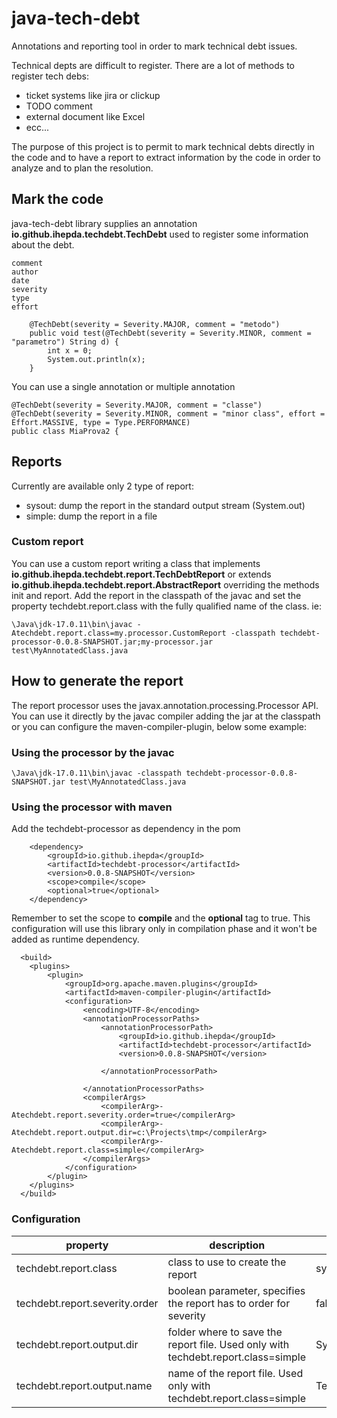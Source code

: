 # java-tech-debt
Annotations and reporting tool in order to mark technical debt issues.

Technical depts are difficult to register. There are a lot of methods to register tech debs:
* ticket systems like jira or clickup
* TODO comment
* external document like Excel
* ecc...

The purpose of this project is to permit to mark technical debts directly in the code and to have a report to extract information by the code in order to analyze and to plan the resolution.

## Mark the code
java-tech-debt library supplies an annotation **io.github.ihepda.techdebt.TechDebt** used to register some information about the debt.

	comment
	author
	date
	severity
	type
	effort
	
```
	@TechDebt(severity = Severity.MAJOR, comment = "metodo")
	public void test(@TechDebt(severity = Severity.MINOR, comment = "parametro") String d) {
		int x = 0;
		System.out.println(x);
	}
```

You can use a single annotation or multiple annotation

```
@TechDebt(severity = Severity.MAJOR, comment = "classe")
@TechDebt(severity = Severity.MINOR, comment = "minor class", effort = Effort.MASSIVE, type = Type.PERFORMANCE)
public class MiaProva2 {
```


## Reports
Currently are available only 2 type of report:
* sysout: dump the report in the standard output stream (System.out)
* simple: dump the report in a file

### Custom report
You can use a custom report writing a class that implements **io.github.ihepda.techdebt.report.TechDebtReport** or extends **io.github.ihepda.techdebt.report.AbstractReport** overriding the methods init and report.
Add the report in the classpath of the javac and set the property techdebt.report.class with the fully qualified name of the class.
ie:

```
\Java\jdk-17.0.11\bin\javac -Atechdebt.report.class=my.processor.CustomReport -classpath techdebt-processor-0.0.8-SNAPSHOT.jar;my-processor.jar  test\MyAnnotatedClass.java
```

## How to generate the report
The report processor uses the javax.annotation.processing.Processor API. You can use it directly by the javac compiler adding the jar at the classpath or you can configure the maven-compiler-plugin, below some example:

### Using the processor by the javac

```
\Java\jdk-17.0.11\bin\javac -classpath techdebt-processor-0.0.8-SNAPSHOT.jar test\MyAnnotatedClass.java
```

### Using the processor with maven
Add the techdebt-processor as dependency in the pom

```
  	<dependency>
		<groupId>io.github.ihepda</groupId>
		<artifactId>techdebt-processor</artifactId>
  		<version>0.0.8-SNAPSHOT</version>
  		<scope>compile</scope>
  		<optional>true</optional>
  	</dependency>
```
Remember to set the scope to **compile** and the **optional** tag to true. This configuration will use this library only in compilation phase and it won't be added as runtime dependency.

```
  <build>
  	<plugins>
  		<plugin>
  			<groupId>org.apache.maven.plugins</groupId>
            <artifactId>maven-compiler-plugin</artifactId>
            <configuration>
                <encoding>UTF-8</encoding>
                <annotationProcessorPaths>
                	<annotationProcessorPath>
						<groupId>io.github.ihepda</groupId>
						<artifactId>techdebt-processor</artifactId>
				  		<version>0.0.8-SNAPSHOT</version>
  						  
                	</annotationProcessorPath>
                	
                </annotationProcessorPaths>
                <compilerArgs>
                	<compilerArg>-Atechdebt.report.severity.order=true</compilerArg>
                	<compilerArg>-Atechdebt.report.output.dir=c:\Projects\tmp</compilerArg>
                	<compilerArg>-Atechdebt.report.class=simple</compilerArg>
                </compilerArgs>
            </configuration>
  		</plugin>
  	</plugins>
  </build>
```


### Configuration


| property  | description | default value |
|-----------|-------------|---------------|
| techdebt.report.class  | class to use to create the report  | sysout  |
| techdebt.report.severity.order  | boolean parameter, specifies the report has to order for severity  | false |
| techdebt.report.output.dir  | folder where to save the report file. Used only with techdebt.report.class=simple |  System.getProperty("java.io.tmpdir") |
| techdebt.report.output.name | name of the report file. Used only with techdebt.report.class=simple |  TechDebt.report |


